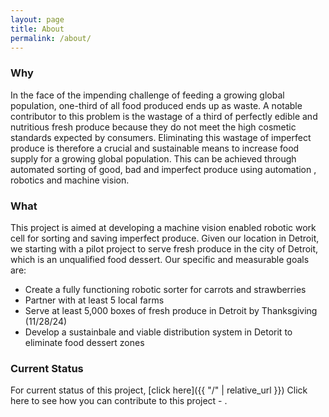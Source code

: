 ```yaml
---
layout: page
title: About
permalink: /about/
---
```

### Why
In the face of the impending challenge of feeding a growing global population, one-third of all food produced ends up as waste.
A notable contributor to this problem is the wastage of a third of perfectly edible and nutritious fresh produce because they do not meet the high cosmetic standards expected by consumers.
Eliminating this wastage of imperfect produce is therefore a crucial and sustainable means to increase food supply for a growing global population.
This can be achieved through automated sorting of good, bad and imperfect produce using automation , robotics and machine vision. 

### What
This project is aimed at developing a machine vision enabled robotic work cell for sorting and saving imperfect produce.
Given our location in Detroit, we starting with a pilot project to serve fresh produce in the city of Detroit, which is an unqualified food dessert. Our specific and measurable goals are:
- Create a fully functioning robotic sorter for carrots and strawberries
- Partner with at least 5 local farms
- Serve at least 5,000 boxes of fresh produce in Detroit by Thanksgiving (11/28/24)
- Develop a sustainbale and viable distribution system in Detorit to eliminate food dessert zones
  
### Current Status
For current status of this project, [click here]({{ "/" | relative_url }})
Click here to see how you can contribute to this project - .

